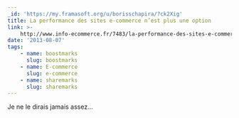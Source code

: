 ```yaml
---
_id: 'https://my.framasoft.org/u/borisschapira/?ck2Xig'
title: La performance des sites e-commerce n’est plus une option
link: >-
    http://www.info-ecommerce.fr/7483/la-performance-des-sites-e-commerce-nest-plus-une-option
date: '2013-08-07'
tags:
    - name: boostmarks
      slug: boostmarks
    - name: E-commerce
      slug: e-commerce
    - name: sharemarks
      slug: sharemarks
---
```


<div class="markdown"><p>Je ne le dirais jamais assez...
</p></div>
